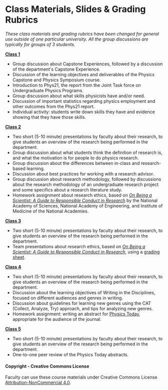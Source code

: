 # Class Materials, Slides & Grading Rubrics

_These class materials and grading rubrics have been changed for general use outside of one particular university. All the group discussions are typically for groups of 3 students._

**[Class 1](Slides/Class01.pptx)**
* Group discussion about Capstone Experiences, followed by a discussion of the department's Capstone Experience.
* Discussion of the learning objectives and deliverables of the Physics Capstone and Physics Symposium course.
* Introduction to Phys21, the report from the Joint Task force on Undergraduate Physics Programs.
* Group discussion about what skills physicists have and/or need.
* Discussion of important statistics regarding physics employment and other outcomes from the Phys21 report.
* Individual activity: students write down skills they have and evidence showing that they have those skills.

**[Class 2](Slides/Class02.pptx)**
* Two short (5-10 minute) presentations by faculty about their research, to give students an overview of the research being performed in the department.
* Group discussion about what students think the definition of research is, and what the motivation is for people to do physics research.
* Group discussion about the differences between in-class and research-based learning.
* Discussion about best practices for working with a research advisor.
* Group discussion about research methodology, followed by discussions about the research methodology of an undergraduate research project and some specifics about a research literature study.
* Homework assignment about research ethics, based on [_On Being a Scientist: A Guide to Responsible Conduct in Research_](https://www.nap.edu/catalog/12192/on-being-a-scientist-a-guide-to-responsible-conduct-in) by the National Academy of Sciences, National Academy of Engineering, and Institute of Medicine of the National Academies.

**[Class 3](Slides/Class03.pptx)**
* Two short (5-10 minute) presentations by faculty about their research, to give students an overview of the research being performed in the department.
* Team presentations about research ethics, based on [_On Being a Scientist: A Guide to Responsible Conduct in Research_](https://www.nap.edu/catalog/12192/on-being-a-scientist-a-guide-to-responsible-conduct-in), using a [grading sheet](Materials/EthicsPresentationsGrading.docx).

**[Class 4](Slides/Class04.pptx)**
* Two short (5-10 minute) presentations by faculty about their research, to give students an overview of the research being performed in the department.
* Discussion about the learning objectives of Writing in the Disciplines, focused on different audiences and genres in writing.
* Discussion about guidelines for learning new genres using the CAT (Collect, Analyze, Try) approach, and tips for analyzing new genres.
* Homework assignment: writing an abstract for [Physics Today](https://physicstoday.scitation.org/journal/pto), appropriate for the audience of the journal.

**[Class 5](Slides/Class05.pptx)**
* Two short (5-10 minute) presentations by faculty about their research, to give students an overview of the research being performed in the department.
* One-to-one peer review of the Physics Today abstracts.


#### Copyright - Creative Commons License

Faculty can use these course materials under Creative Commons License [Attribution-NonCommercial 4.0](https://creativecommons.org/licenses/by-nc/4.0/).
